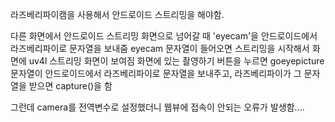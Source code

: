 라즈베리파이캠을 사용해서 안드로이드 스트리밍을 해야함. 

다른 화면에서 안드로이드 스트리밍 화면으로 넘어갈 때 'eyecam'을 안드로이드에서 라즈베리파이로 문자열을 보내줌 
eyecam 문자열이 들어오면 스트리밍을 시작해서 화면에 uv4l 스트리밍 화면이 보여짐
화면에 있는 촬영하기 버튼을 누르면 goeyepicture 문자열이 안드로이드에서 라즈베리파이로 문자열을 보내주고, 
라즈베리파이가 그 문자열을 받으면 capture()을 함

그런데 camera를 전역변수로 설정했더니 웹뷰에 접속이 안되는 오류가 발생함....
